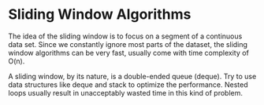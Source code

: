 # Sliding Window Algorithms

The idea of the sliding window is to focus on a segment of a continuous data set. Since we constantly ignore most parts of the dataset, the sliding window algorithms can be very fast, usually come with time complexity of O(n). 

A sliding window, by its nature, is a double-ended queue (deque). Try to use data structures like deque and stack to optimize the performance. Nested loops usually result in unacceptably wasted time in this kind of problem.
